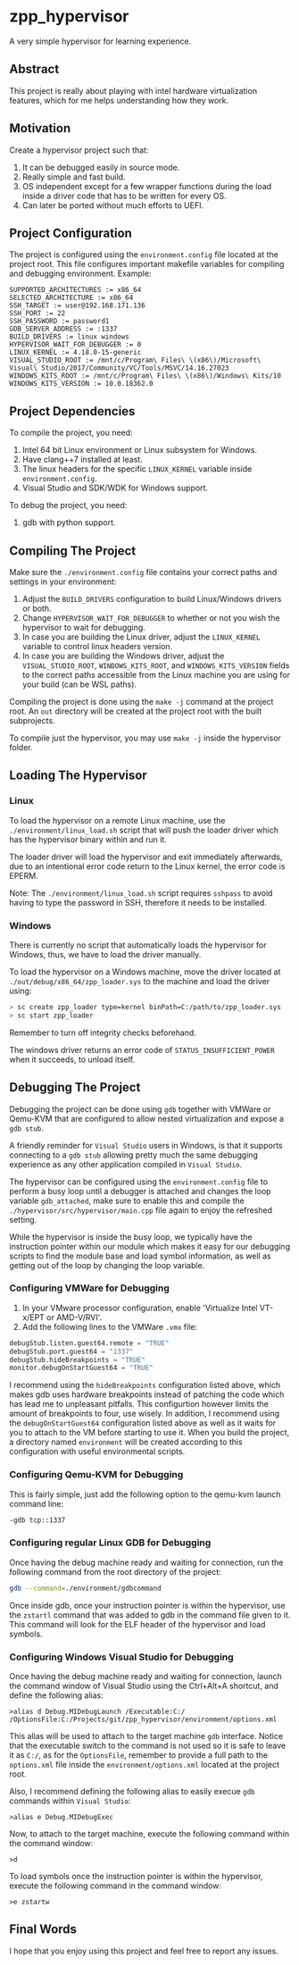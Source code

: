 zpp_hypervisor
==============
A very simple hypervisor for learning experience.

Abstract
--------
This project is really about playing with intel hardware virtualization features, which for me helps understanding
how they work.

Motivation
----------
Create a hypervisor project such that:
1. It can be debugged easily in source mode.
2. Really simple and fast build.
3. OS independent except for a few wrapper functions during the load inside a driver code
that has to be written for every OS.
4. Can later be ported without much efforts to UEFI.

Project Configuration
---------------------
The project is configured using the `environment.config` file located at the project root.
This file configures important makefile variables for compiling and debugging environment.
Example:
```make
SUPPORTED_ARCHITECTURES := x86_64
SELECTED_ARCHITECTURE := x86_64
SSH_TARGET := user@192.168.171.136
SSH_PORT := 22
SSH_PASSWORD := password1
GDB_SERVER_ADDRESS := :1337
BUILD_DRIVERS := linux windows
HYPERVISOR_WAIT_FOR_DEBUGGER := 0
LINUX_KERNEL := 4.18.0-15-generic
VISUAL_STUDIO_ROOT := /mnt/c/Program\ Files\ \(x86\)/Microsoft\ Visual\ Studio/2017/Community/VC/Tools/MSVC/14.16.27023
WINDOWS_KITS_ROOT := /mnt/c/Program\ Files\ \(x86\)/Windows\ Kits/10
WINDOWS_KITS_VERSION := 10.0.18362.0
```

Project Dependencies
--------------------
To compile the project, you need:
1. Intel 64 bit Linux environment or Linux subsystem for Windows.
2. Have clang++7 installed at least.
3. The linux headers for the specific `LINUX_KERNEL` variable inside `environment.config`.
4. Visual Studio and SDK/WDK for Windows support.

To debug the project, you need:
1. gdb with python support.

Compiling The Project
---------------------
Make sure the `./environment.config` file contains your correct paths and settings in
your environment:
1. Adjust the `BUILD_DRIVERS` configuration to build Linux/Windows drivers or both.
2. Change `HYPERVISOR_WAIT_FOR_DEBUGGER` to whether or not you wish the hypervisor to 
wait for debugging.
3. In case you are building the Linux driver, adjust the `LINUX_KERNEL` variable to control linux headers 
version.
4. In case you are building the Windows driver, adjust the `VISUAL_STUDIO_ROOT`, `WINDOWS_KITS_ROOT`, and `WINDOWS_KITS_VERSION` 
fields to the correct paths accessible from the Linux machine you are using for your build (can be WSL paths).

Compiling the project is done using the `make -j` command at the project root.
An `out` directory will be created at the project root with the built subprojects.

To compile just the hypervisor, you may use `make -j` inside the hypervisor folder.

Loading The Hypervisor
----------------------

### Linux
To load the hypervisor on a remote Linux machine, use the `./environment/linux_load.sh` script that will
push the loader driver which has the hypervisor binary within and run it.

The loader driver will load the hypervisor and exit immediately afterwards, due to an intentional
error code return to the Linux kernel, the error code is EPERM.

Note: The `./environment/linux_load.sh` script requires `sshpass` to avoid having to type the password in SSH,
therefore it needs to be installed.

### Windows
There is currently no script that automatically loads the hypervisor for Windows, thus, we have
to load the driver manually.

To load the hypervisor on a Windows machine, move the driver located at `./out/debug/x86_64/zpp_loader.sys`
to the machine and load the driver using:
```sh
> sc create zpp_loader type=kernel binPath=C:/path/to/zpp_loader.sys
> sc start zpp_loader
```

Remember to turn off integrity checks beforehand.

The windows driver returns an error code of `STATUS_INSUFFICIENT_POWER` when it succeeds, to unload itself.

Debugging The Project
---------------------
Debugging the project can be done using `gdb` together with VMWare or Qemu-KVM that are configured
to allow nested virtualization and expose a `gdb stub`.

A friendly reminder for `Visual Studio` users in Windows, is that it supports connecting to a `gdb stub` allowing
pretty much the same debugging experience as any other application compiled in `Visual Studio`.

The hypervisor can be configured using the `environment.config` file to perform a busy loop until
a debugger is attached and changes the loop variable `gdb_attached`, make sure to enable this and compile the 
`./hypervisor/src/hypervisor/main.cpp` file again to enjoy the refreshed setting.

While the hypervisor is inside the busy loop, we typically have the instruction pointer within our module
which makes it easy for our debugging scripts to find the module base and load symbol information, as well
as getting out of the loop by changing the loop variable.

### Configuring VMWare for Debugging
1. In your VMware processor configuration, enable 'Virtualize Intel VT-x/EPT or AMD-V/RVI'.
2. Add the following lines to the VMWare `.vmx` file:
```py
debugStub.listen.guest64.remote = "TRUE"
debugStub.port.guest64 = "1337"
debugStub.hideBreakpoints = "TRUE"
monitor.debugOnStartGuest64 = "TRUE"
```
I recommend using the `hideBreakpoints` configuration listed above,
which makes gdb uses hardware breakpoints instead of patching the code which has lead me to unpleasant pitfalls.
This configurtion however limits the amount of breakpoints to four, use wisely.
In addition, I recommend using the `debugOnStartGuest64` configuration listed above as well as it waits for you to attach to the VM before starting
to use it.
When you build the project, a directory named `environment` will be created according to this configuration with 
useful environmental scripts.

### Configuring Qemu-KVM for Debugging
This is fairly simple, just add the following option to the qemu-kvm launch command line:
```sh
-gdb tcp::1337
```

### Configuring regular Linux GDB for Debugging
Once having the debug machine ready and waiting for connection, run the following command from the root
directory of the project:
```sh
gdb --command=./environment/gdbcommand
```

Once inside gdb, once your instruction pointer is within the hypervisor, use the `zstartl` command that was added
to gdb in the command file given to it. This command will look for the ELF header of the hypervisor and load symbols.

### Configuring Windows Visual Studio for Debugging
Once having the debug machine ready and waiting for connection, launch the command window of Visual Studio
using the Ctrl+Alt+A shortcut, and define the following alias:
```
>alias d Debug.MIDebugLaunch /Executable:C:/ /OptionsFile:C:/Projects/git/zpp_hypervisor/environment/options.xml
```
This alias will be used to attach to the target machine `gdb` interface.
Notice that the executable switch to the command is not used so it is safe to leave it as `C:/`, as for the `OptionsFile`, remember
to provide a full path to the `options.xml` file inside the `environment/options.xml` located at the project root.

Also, I recommend defining the following alias to easily execue `gdb` commands within `Visual Studio`:
```
>alias e Debug.MIDebugExec
```

Now, to attach to the target machine, execute the following command within the command window:
```
>d
```

To load symbols once the instruction pointer is within the hypervisor, execute the following command
in the command window:
```
>e zstartw
```

Final Words
-----------
I hope that you enjoy using this project and feel free to report any issues.

